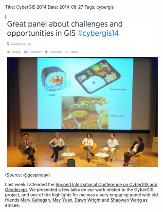 Title: CyberGIS 2014
Date: 2014-08-27
Tags: cybergis

[![Panel][1]

(Source: [@gespindav][2])

Last week I attended the [Second International Conference on CyberGIS and Geodesign](http://cybergis.illinois.edu/events/cybergis14/). We presented a few talks on our work related to the CyberGIS project, and one of the highlights for me was a very engaging panel with old friends [Mark Gahegan][mark], [May Yuan][may],  [Dawn Wright][dawn] and [Shaowen Wang] as emcee.


[1]: images/cybergis14.png
[2]: http:/goo.gl/T1R4Wd
[mark]: http://web.env.auckland.ac.nz/people_profiles/gahegan_m/
[may]: http://parker.ou.edu/~myuan/
[dawn]: http://dusk.geo.orst.edu/
[Shaowen Wang]: http://www.cigi.illinois.edu/shaowen/

